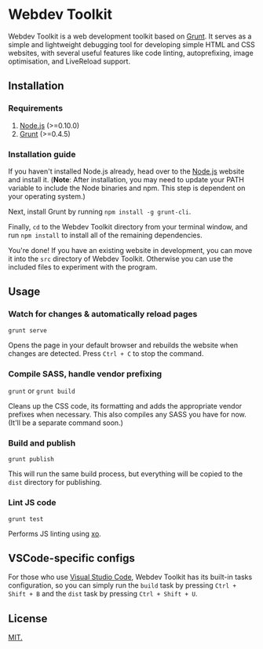 # Webdev Toolkit

Webdev Toolkit is a web development toolkit based on [Grunt](http://gruntjs.com/). It serves as a simple and lightweight debugging tool for developing simple HTML and CSS websites, with several useful features like code linting, autoprefixing, image optimisation, and LiveReload support.

## Installation

### Requirements

1. [Node.js](http://nodejs.org) (>=0.10.0)
2. [Grunt](http://gruntjs.com/) (>=0.4.5)

### Installation guide

If you haven't installed Node.js already, head over to the [Node.js](http://nodejs.org) website and install it. (<b>Note</b>: After installation, you may need to update your PATH variable to include the Node binaries and npm. This step is dependent on your operating system.)

Next, install Grunt by running `npm install -g grunt-cli`.

Finally, `cd` to the Webdev Toolkit directory from your terminal window, and run `npm install` to install all of the remaining dependencies.

You're done! If you have an existing website in development, you can move it into the `src` directory of Webdev Toolkit. Otherwise you can use the included files to experiment with the program.

## Usage

### Watch for changes & automatically reload pages

`grunt serve`

Opens the page in your default browser and rebuilds the website when changes are detected. Press `Ctrl + C` to stop the command.

### Compile SASS, handle vendor prefixing

`grunt` or `grunt build`

Cleans up the CSS code, its formatting and adds the appropriate vendor prefixes when necessary. This also compiles any SASS you have for now. (It'll be a separate command soon.)

### Build and publish

`grunt publish`

This will run the same build process, but everything will be copied to the `dist` directory for publishing.

### Lint JS code

`grunt test`

Performs JS linting using [xo](https://github.com/sindresorhus/xo).

## VSCode-specific configs

For those who use [Visual Studio Code](http://code.visualstudio.com/), Webdev Toolkit has its built-in tasks configuration, so you can simply run the `build` task by pressing `Ctrl + Shift + B` and the `dist` task by pressing `Ctrl + Shift + U`.

## License

[MIT.](https://github.com/resir014/Webdev-Toolkit/blob/master/LICENSE)
